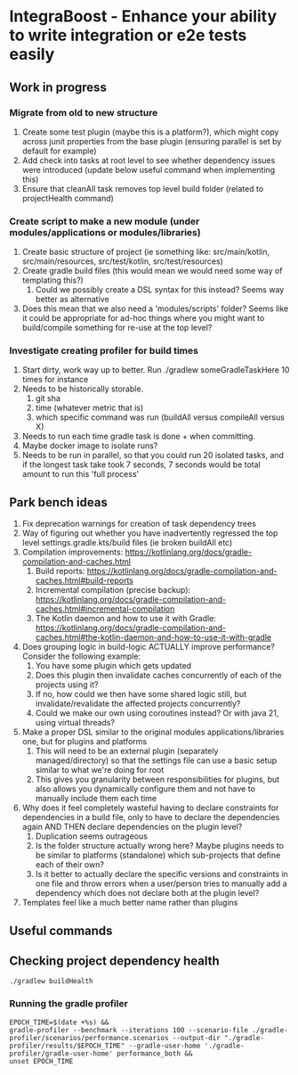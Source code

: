 # IntegraBoost - Enhance your ability to write integration or e2e tests easily

## Work in progress

### Migrate from old to new structure
   1. Create some test plugin (maybe this is a platform?), which might copy across junit properties from the base plugin (ensuring parallel is set by default for example)
   2. Add check into tasks at root level to see whether dependency issues were introduced (update below useful command when implementing this)
   3. Ensure that cleanAll task removes top level build folder (related to projectHealth command)

### Create script to make a new module (under modules/applications or modules/libraries)
   1. Create basic structure of project (ie something like: src/main/kotlin, src/main/resources, src/test/kotlin, src/test/resources)
   2. Create gradle build files (this would mean we would need some way of templating this?)
      1. Could we possibly create a DSL syntax for this instead? Seems way better as alternative
   3. Does this mean that we also need a 'modules/scripts' folder? Seems like it could be appropriate for ad-hoc things
      where you might want to build/compile something for re-use at the top level?

### Investigate creating profiler for build times
   1. Start dirty, work way up to better. Run ./gradlew someGradleTaskHere 10 times for instance
   2. Needs to be historically storable. 
      1. git sha
      2. time (whatever metric that is)
      3. which specific command was run (buildAll versus compileAll versus X)
   3. Needs to run each time gradle task is done + when committing.
   4. Maybe docker image to isolate runs?
   5. Needs to be run in parallel, so that you could run 20 isolated tasks, and if the longest task take took 7 seconds, 
      7 seconds would be total amount to run this 'full process'

## Park bench ideas

1. Fix deprecation warnings for creation of task dependency trees
2. Way of figuring out whether you have inadvertently regressed the top level settings.gradle.kts/build files (ie broken buildAll etc)
3. Compilation improvements: https://kotlinlang.org/docs/gradle-compilation-and-caches.html
   1. Build reports: https://kotlinlang.org/docs/gradle-compilation-and-caches.html#build-reports
   2. Incremental compilation (precise backup): https://kotlinlang.org/docs/gradle-compilation-and-caches.html#incremental-compilation
   3. The Kotlin daemon and how to use it with Gradle: https://kotlinlang.org/docs/gradle-compilation-and-caches.html#the-kotlin-daemon-and-how-to-use-it-with-gradle
4. Does grouping logic in build-logic ACTUALLY improve performance? Consider the following example:
   1. You have some plugin which gets updated
   2. Does this plugin then invalidate caches concurrently of each of the projects using it?
   3. If no, how could we then have some shared logic still, but invalidate/revalidate the affected projects concurrently?
   4. Could we make our own using coroutines instead? Or with java 21, using virtual threads?
5. Make a proper DSL similar to the original modules applications/libraries one, but for plugins and platforms
   1. This will need to be an external plugin (separately managed/directory) so that the settings file can use a basic
    setup similar to what we're doing for root
   2. This gives you granularity between responsibilities for plugins, but also allows you dynamically configure them
    and not have to manually include them each time
6. Why does it feel completely wasteful having to declare constraints for dependencies in a build file, only to have
    to declare the dependencies again AND THEN declare dependencies on the plugin level?
   1. Duplication seems outrageous
   2. Is the folder structure actually wrong here? Maybe plugins needs to be similar to platforms (standalone)
    which sub-projects that define each of their own?
   3. Is it better to actually declare the specific versions and constraints in one file and throw errors
    when a user/person tries to manually add a dependency which does not declare both at the plugin level?
7. Templates feel like a much better name rather than plugins


## Useful commands

## Checking project dependency health

```
./gradlew buildHealth
```

### Running the gradle profiler

```
EPOCH_TIME=$(date +%s) &&
gradle-profiler --benchmark --iterations 100 --scenario-file ./gradle-profiler/scenarios/performance.scenarios --output-dir "./gradle-profiler/results/$EPOCH_TIME" --gradle-user-home './gradle-profiler/gradle-user-home' performance_both &&
unset EPOCH_TIME
```
